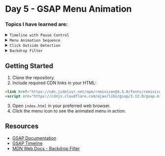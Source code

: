 # Day 5 - GSAP Menu Animation

### Topics I have learned are:

<details>
<summary><code>Timeline with Pause Control</code></summary>

#### This is used to create a sequence of animations that can be paused and controlled with play/reverse

## syntax:

```javascript
var tl = gsap.timeline();

tl.to("#element", {
    // animation properties
})
.from("#another", {
    // next animation
})

tl.pause(); // Timeline starts paused

// Control timeline with:
tl.play();    // Play forward
tl.reverse(); // Play backward
```
</details>

<details>
<summary><code>Menu Animation Sequence</code></summary>

#### This demonstrates how to create a smooth menu opening animation sequence

## syntax:

```javascript
var tl = gsap.timeline();

tl.to("#full", {
    right: "0",
    duration: 0.2,
})
.from("#full h4", {
    x: 150,
    opacity: 0,
    duration: 0.3,
    stagger: 0.2
})

/*
Animations play in sequence
stagger creates a delay between each h4 element
*/
```
</details>

<details>
<summary><code>Click Outside Detection</code></summary>

#### This shows how to handle clicks outside the menu to close it

## syntax:

```javascript
const handleOutsideClick = (e) => {
    if(!menu.contains(e.target) && !full.contains(e.target)){
        tl.reverse();
        document.removeEventListener("click", handleOutsideClick);
    }
}

// Add/Remove the listener when needed
document.addEventListener("click", handleOutsideClick);
```
</details>

<details>
<summary><code>Backdrop Filter</code></summary>

#### CSS properties for creating a glassmorphism effect

```css
#full {
    background-color: rgba(255, 228, 196, 0.461);
    -webkit-backdrop-filter: blur(10px);
    backdrop-filter: blur(10px);
}

/*
Combines transparency with blur effect
for modern glass-like appearance
*/
```
</details>

## Getting Started

1. Clone the repository.
2. Include required CDN links in your HTML:
```html
<link href="https://cdn.jsdelivr.net/npm/remixicon@4.5.0/fonts/remixicon.css" rel="stylesheet" />
<script src="https://cdnjs.cloudflare.com/ajax/libs/gsap/3.13.0/gsap.min.js"></script>
```
3. Open `index.html` in your preferred web browser.
4. Click the menu icon to see the animated menu in action.

## Resources

- [GSAP Documentation](https://greensock.com/docs/)
- [GSAP Timeline](https://greensock.com/docs/v3/GSAP/Timeline)
- [MDN Web Docs - Backdrop Filter](https://developer.mozilla.org/en-US/docs/Web/CSS/backdrop-filter)